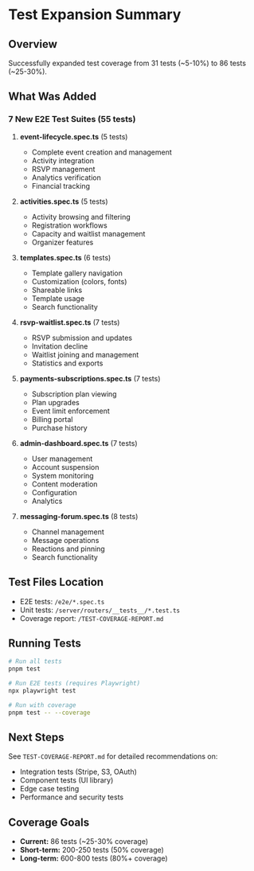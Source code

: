 # Test Expansion Summary

## Overview
Successfully expanded test coverage from 31 tests (~5-10%) to 86 tests (~25-30%).

## What Was Added

### 7 New E2E Test Suites (55 tests)

1. **event-lifecycle.spec.ts** (5 tests)
   - Complete event creation and management
   - Activity integration
   - RSVP management
   - Analytics verification
   - Financial tracking

2. **activities.spec.ts** (5 tests)
   - Activity browsing and filtering
   - Registration workflows
   - Capacity and waitlist management
   - Organizer features

3. **templates.spec.ts** (6 tests)
   - Template gallery navigation
   - Customization (colors, fonts)
   - Shareable links
   - Template usage
   - Search functionality

4. **rsvp-waitlist.spec.ts** (7 tests)
   - RSVP submission and updates
   - Invitation decline
   - Waitlist joining and management
   - Statistics and exports

5. **payments-subscriptions.spec.ts** (7 tests)
   - Subscription plan viewing
   - Plan upgrades
   - Event limit enforcement
   - Billing portal
   - Purchase history

6. **admin-dashboard.spec.ts** (7 tests)
   - User management
   - Account suspension
   - System monitoring
   - Content moderation
   - Configuration
   - Analytics

7. **messaging-forum.spec.ts** (8 tests)
   - Channel management
   - Message operations
   - Reactions and pinning
   - Search functionality

## Test Files Location
- E2E tests: `/e2e/*.spec.ts`
- Unit tests: `/server/routers/__tests__/*.test.ts`
- Coverage report: `/TEST-COVERAGE-REPORT.md`

## Running Tests

```bash
# Run all tests
pnpm test

# Run E2E tests (requires Playwright)
npx playwright test

# Run with coverage
pnpm test -- --coverage
```

## Next Steps

See `TEST-COVERAGE-REPORT.md` for detailed recommendations on:
- Integration tests (Stripe, S3, OAuth)
- Component tests (UI library)
- Edge case testing
- Performance and security tests

## Coverage Goals

- **Current:** 86 tests (~25-30% coverage)
- **Short-term:** 200-250 tests (50% coverage)
- **Long-term:** 600-800 tests (80%+ coverage)

